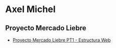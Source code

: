 <h1>Axel Michel</h1>
<h2>Proyecto Mercado Liebre</h2>
<ul>
   <li><a href="https://github.com/axelmichel515/mercadoLiebre/tree/estructuraWeb">Proyecto Mercado Liebre PT1 - Estructura Web</a></li>
</ul>